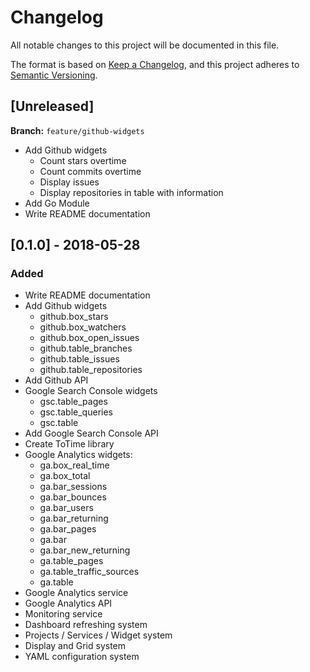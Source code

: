 # Changelog
All notable changes to this project will be documented in this file.

The format is based on [Keep a Changelog](https://keepachangelog.com/en/1.0.0/),
and this project adheres to [Semantic Versioning](https://semver.org/spec/v2.0.0.html).


## [Unreleased]

**Branch:** `feature/github-widgets`

* Add Github widgets
    * Count stars overtime
    * Count commits overtime
    * Display issues
    * Display repositories in table with information
* Add Go Module
* Write README documentation

## [0.1.0] - 2018-05-28
### Added
* Write README documentation
* Add Github widgets
    * github.box_stars
    * github.box_watchers
    * github.box_open_issues
    * github.table_branches
    * github.table_issues
    * github.table_repositories
* Add Github API
* Google Search Console widgets
    * gsc.table_pages
    * gsc.table_queries
    * gsc.table
* Add Google Search Console API
* Create ToTime library
* Google Analytics widgets:
    * ga.box_real_time
    * ga.box_total
    * ga.bar_sessions
    * ga.bar_bounces
    * ga.bar_users
    * ga.bar_returning
    * ga.bar_pages
    * ga.bar
    * ga.bar_new_returning
    * ga.table_pages
    * ga.table_traffic_sources
    * ga.table
* Google Analytics service
* Google Analytics API
* Monitoring service
* Dashboard refreshing system 
* Projects / Services / Widget system
* Display and Grid system
* YAML configuration system

[0.0.1]: https://github.com/Phantas0s/devdash/releases/tag/0.1.0
